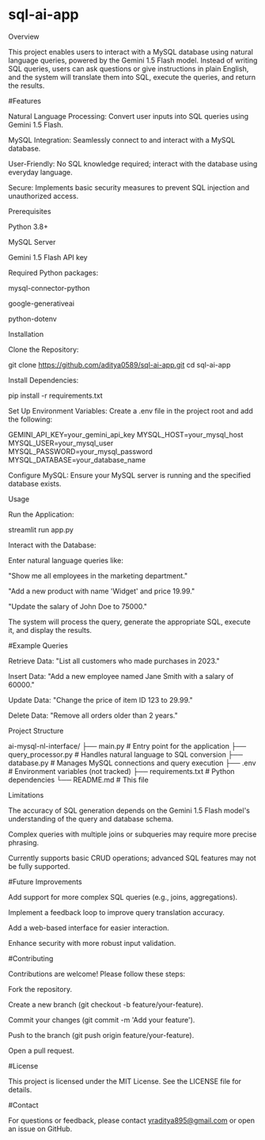 # sql-ai-app

Overview

This project enables users to interact with a MySQL database using natural language queries, powered by the Gemini 1.5 Flash model. Instead of writing SQL queries, users can ask questions or give instructions in plain English, and the system will translate them into SQL, execute the queries, and return the results.

#Features





Natural Language Processing: Convert user inputs into SQL queries using Gemini 1.5 Flash.



MySQL Integration: Seamlessly connect to and interact with a MySQL database.



User-Friendly: No SQL knowledge required; interact with the database using everyday language.



Secure: Implements basic security measures to prevent SQL injection and unauthorized access.

Prerequisites





Python 3.8+



MySQL Server



Gemini 1.5 Flash API key



Required Python packages:





mysql-connector-python



google-generativeai



python-dotenv

Installation





Clone the Repository:

git clone https://github.com/aditya0589/sql-ai-app.git
cd sql-ai-app



Install Dependencies:

pip install -r requirements.txt



Set Up Environment Variables: Create a .env file in the project root and add the following:

GEMINI_API_KEY=your_gemini_api_key
MYSQL_HOST=your_mysql_host
MYSQL_USER=your_mysql_user
MYSQL_PASSWORD=your_mysql_password
MYSQL_DATABASE=your_database_name



Configure MySQL: Ensure your MySQL server is running and the specified database exists.

Usage





Run the Application:

streamlit run app.py



Interact with the Database:





Enter natural language queries like:





"Show me all employees in the marketing department."



"Add a new product with name 'Widget' and price 19.99."



"Update the salary of John Doe to 75000."



The system will process the query, generate the appropriate SQL, execute it, and display the results.

#Example Queries





Retrieve Data: "List all customers who made purchases in 2023."



Insert Data: "Add a new employee named Jane Smith with a salary of 60000."



Update Data: "Change the price of item ID 123 to 29.99."



Delete Data: "Remove all orders older than 2 years."

Project Structure

ai-mysql-nl-interface/
├── main.py              # Entry point for the application
├── query_processor.py   # Handles natural language to SQL conversion
├── database.py          # Manages MySQL connections and query execution
├── .env                # Environment variables (not tracked)
├── requirements.txt     # Python dependencies
└── README.md           # This file

Limitations





The accuracy of SQL generation depends on the Gemini 1.5 Flash model's understanding of the query and database schema.



Complex queries with multiple joins or subqueries may require more precise phrasing.



Currently supports basic CRUD operations; advanced SQL features may not be fully supported.

#Future Improvements





Add support for more complex SQL queries (e.g., joins, aggregations).



Implement a feedback loop to improve query translation accuracy.



Add a web-based interface for easier interaction.



Enhance security with more robust input validation.

#Contributing

Contributions are welcome! Please follow these steps:





Fork the repository.



Create a new branch (git checkout -b feature/your-feature).



Commit your changes (git commit -m 'Add your feature').



Push to the branch (git push origin feature/your-feature).



Open a pull request.

#License

This project is licensed under the MIT License. See the LICENSE file for details.

#Contact

For questions or feedback, please contact yraditya895@gmail.com or open an issue on GitHub.
